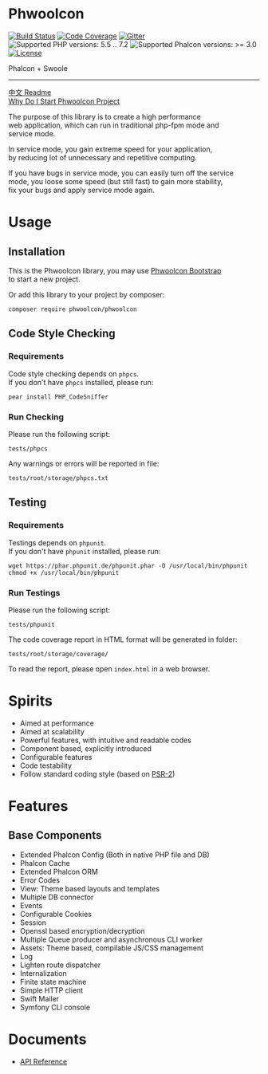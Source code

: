 # Phwoolcon

[![Build Status](https://travis-ci.org/phwoolcon/phwoolcon.svg?branch=master)](https://travis-ci.org/phwoolcon/phwoolcon)
[![Code Coverage](https://codecov.io/gh/phwoolcon/phwoolcon/branch/master/graph/badge.svg)](https://codecov.io/gh/phwoolcon/phwoolcon)
[![Gitter](https://badges.gitter.im/phwoolcon/phwoolcon.svg)](https://gitter.im/phwoolcon/phwoolcon?utm_source=badge&utm_medium=badge&utm_campaign=pr-badge)
![Supported PHP versions: 5.5 .. 7.2](https://img.shields.io/badge/php-5.5%20~%207.2-blue.svg)
![Supported Phalcon versions: >= 3.0](https://img.shields.io/badge/Phalcon-%E2%89%A5%203.0-blue.svg)
[![License](https://img.shields.io/badge/License-Apache%202.0-blue.svg)](https://opensource.org/licenses/Apache-2.0)

Phalcon + Swoole

***
[中文 Readme](README-zh.md)  
[Why Do I Start Phwoolcon Project](https://github.com/phwoolcon/phwoolcon/wiki/%E4%B8%BA%E4%BB%80%E4%B9%88%E8%A6%81%E5%BC%80%E5%8F%91-Phwoolcon)

The purpose of this library is to create a high performance  
web application, which can run in traditional php-fpm mode and  
service mode.

In service mode, you gain extreme speed for your application,  
by reducing lot of unnecessary and repetitive computing.

If you have bugs in service mode, you can easily turn off the service  
mode, you loose some speed (but still fast) to gain more stability,  
fix your bugs and apply service mode again.

# Usage

## Installation
This is the Phwoolcon library, you may use [Phwoolcon Bootstrap](https://github.com/phwoolcon/bootstrap)  
to start a new project.

Or add this library to your project by composer:

```
composer require phwoolcon/phwoolcon
```

## Code Style Checking

### Requirements
Code style checking depends on `phpcs`.  
If you don't have `phpcs` installed, please run:
```
pear install PHP_CodeSniffer
```

### Run Checking
Please run the following script:
```
tests/phpcs
```
Any warnings or errors will be reported in file:
```
tests/root/storage/phpcs.txt
```

## Testing

### Requirements
Testings depends on `phpunit`.  
If you don't have `phpunit` installed, please run:
```
wget https://phar.phpunit.de/phpunit.phar -O /usr/local/bin/phpunit
chmod +x /usr/local/bin/phpunit
```

### Run Testings
Please run the following script:
```
tests/phpunit
```
The code coverage report in HTML format will be generated in folder:
```
tests/root/storage/coverage/
```
To read the report, please open `index.html` in a web browser.

# Spirits
* Aimed at performance
* Aimed at scalability
* Powerful features, with intuitive and readable codes
* Component based, explicitly introduced
* Configurable features
* Code testability
* Follow standard coding style (based on [PSR-2](http://www.php-fig.org/psr/psr-2/))

# Features

## Base Components
* Extended Phalcon Config (Both in native PHP file and DB)
* Phalcon Cache
* Extended Phalcon ORM
* Error Codes
* View: Theme based layouts and templates
* Multiple DB connector
* Events
* Configurable Cookies
* Session
* Openssl based encryption/decryption
* Multiple Queue producer and asynchronous CLI worker
* Assets: Theme based, compilable JS/CSS management
* Log
* Lighten route dispatcher
* Internalization
* Finite state machine
* Simple HTTP client
* Swift Mailer
* Symfony CLI console

# Documents
* [API Reference](docs/ApiIndex.md)
